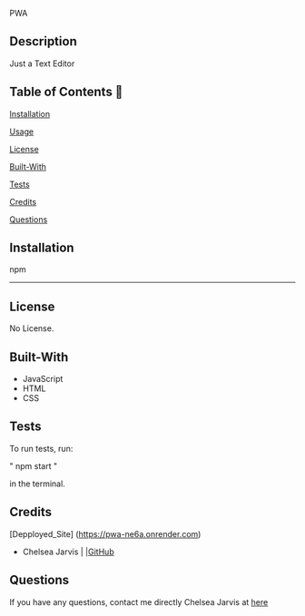 PWA 

  ## Description

Just a Text Editor

  ## Table of Contents 📖
  
  [Installation](#installation)

  [Usage](#usage)

  [License](#license)

  [Built-With](#Built-With)

  [Tests](#tests) 

  [Credits](#credits)

  [Questions](#questions)
  
  ## Installation 

npm 
  
__________________________________________________________________________

## License

No License. 

## Built-With

- JavaScript
- HTML
- CSS


## Tests 

To run tests, run: 

" npm start "

in the terminal.
  

## Credits

[Depployed_Site] (https://pwa-ne6a.onrender.com)

- Chelsea Jarvis | |[GitHub](https://github.com/Jarvisismy-copilot)


 ## Questions 
  
  If you have any questions, contact me directly Chelsea Jarvis at [here](mailto:Chelseajarvis3301@icloud.com)


  

